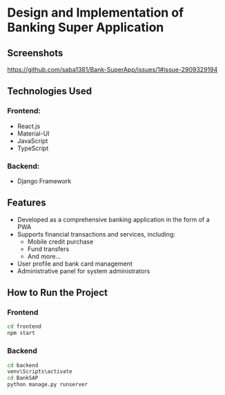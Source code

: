 # **Design and Implementation of Banking Super Application** 

## **Screenshots**
https://github.com/saba1381/Bank-SuperApp/issues/1#issue-2909329194

## **Technologies Used**
### **Frontend:**
* React.js
* Material-UI
* JavaScript
* TypeScript
### **Backend:**
* Django Framework

## **Features**
* Developed as a comprehensive banking application in the form of a PWA
* Supports financial transactions and services, including:
  * Mobile credit purchase
  * Fund transfers
  * And more...
* User profile and bank card management
* Administrative panel for system administrators

## **How to Run the Project**
### **Frontend**
```sh
cd frontend
npm start
```
### **Backend**
```sh
cd backend
venv\Scripts\activate
cd BankSAP
python manage.py runserver
```   

